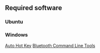 
## Required software
### Ubuntu

### Windows

[Auto Hot Key](https://www.autohotkey.com/)
[Bluetooth Command Line Tools](https://bluetoothinstaller.com/bluetooth-command-line-tools)
